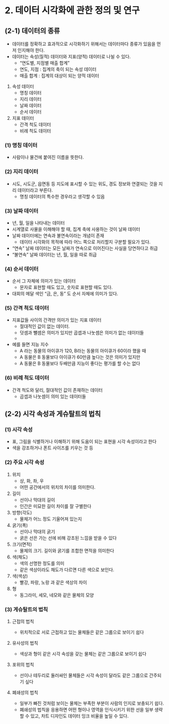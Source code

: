# 2. 데이터 시각화에 관한 정의 및 연구

## (2-1) 데이터의 종류

- 데이터를 정확하고 효과적으로 시각화하기 위해서는 데이터마다 종류가 있음을 먼저 인지해야 한다.
- 데이터는 속성(질적) 데이터와 지표(양적) 데이터로 나뉠 수 있다.
    - “연도별, 지점별 매출 합계”
    - 연도, 지점 : 집계의 축이 되는 속성 데이터
    - 매출 합계 : 집계의 대상이 되는 양적 데이터

1. 속성 데이터
    - 명칭 데이터
    - 지리 데이터
    - 날짜 데이터
    - 순서 데이터
2. 지표 데이터
    - 간격 척도 데이터
    - 비례 척도 데이터

### (1) 명칭 데이터

- 사람이나 물건에 붙여진 이름을 뜻한다.

### (2) 지리 데이터

- 시도, 시도군, 읍면동 등 지도에 표시할 수 있는 위도, 경도 정보와 연결되는 것을 지리 데이터라고 부른다.
    - 명칭 데이터의 특수한 경우라고 생각할 수 있음

### (3) 날짜 데이터

- 년, 월, 일을 나타내는 데이터
- 시계열로 사물을 이해해야 할 때, 집계 축에 사용하는 것이 날짜 데이터
- 날짜 데이터에는 연속과 불연속이라는 개념이 존재
    - 데이터 시각화의 목적에 따라 어느 쪽으로 처리할지 구분할 필요가 있다.
- “연속” 날짜 데이터는 모든 날짜가 연속으로 이어진다는 사실을 당연하다고 취급
- “불연속” 날짜 데이터는 년, 월, 일을 따로 취급

### (4) 순서 데이터

- 순서 그 자체에 의미가 있는 데이터
    - 문자로 표현할 때도 있고, 숫자로 표현할 때도 있다.
- 대회의 메달 색인 “금, 은, 동” 도 순서 자체에 의미가 있다.

### (5) 간격 척도 데이터

- 지표값들 사이의 간격만 의미가 있는 지표 데이터
    - 절대적인 값이 없는 데이터.
    - 덧셈과 뺄셈은 의미가 있지만 곱셉과 나눗셈은 의미가 없는 데이터들
    -
- 예를 들면 지능 지수
    - A 라는 동물의 아이큐가 120, B라는 동물의 아이큐가 60이라 했을 때
    - A 동물은 B 동물보다 아이큐가 60만큼 높다는 것은 의미가 있지만
    - A 동물은 B 동물보다 두배만큼 지능이 좋다는 평가를 할 수는 없다

### (6) 비례 척도 데이터

- 간격 척도와 달리, 절대적인 값이 존재하는 데이터
    - 곱셉과 나눗셈이 의미 있는 데이터들

## (2-2) 시각 속성과 게슈탈트의 법칙

### (1) 시각 속성

- 표, 그림을 식별하거나 이해하기 위해 도움이 되는 표현을 시각 속성이라고 한다
- 색을 강조하거나 폰트 사이즈를 키우는 것 등

### (2) 주요 시각 속성

1. 위치
    - 상, 화, 좌, 우
    - 어떤 공간에서의 위치의 차이를 의미한다.
2. 길이
    - 선이나 막대의 길이
    - 인간은 미묘한 길이 차이를 잘 구별한다
3. 방향(각도)
    - 물체가 어느 정도 기울어져 있는지
4. 굵기(폭)
    - 선이나 막대의 굵기
    - 굵은 선은 가는 선에 비해 강조된 느낌을 받을 수 있다
5. 크기(면적)
    - 물체의 크기. 길이와 굵기를 조합한 면적을 의미한다
6. 색(채도)
    - 색의 선명한 정도를 의미
    - 같은 색상이라도 채도가 다르면 다른 색으로 보인다.
7. 색(색상)
    - 빨강, 파랑, 노랑 과 같은 색상의 차이
8. 형
    - 동그라미, 세모, 네모와 같은 물체의 모양

### (3) 게슈탈트의 법칙

1. 근접의 법칙
    - 위치적으로 서로 근접하고 있는 물체들은 같은 그룹으로 보이기 쉽다

1. 유사성의 법칙
    - 색상과 형이 같은 시각 속성을 갖는 물체는 같은 그룹으로 보이기 쉽다

1. 포위의 법칙
    - 선이나 테두리로 둘러싸인 물체들은 시각 속성이 달라도 같은 그룹으로 간주되기 싶다

1. 폐쇄성의 법칙
    - 일부가 빠진 것처럼 보이는 물체는 부족한 부분이 사람의 인지로 보충되기 쉽다.
    - 폐쇄성의 법칙을 응용하면 어떤 형이나 영역을 인식시키기 위한 선을 일부 생략할 수 있고, 차트 디자인도 데이터 잉크 비율을 높일 수 있다.